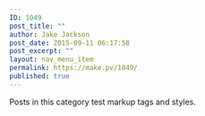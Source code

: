 ```yaml
---
ID: 1049
post_title: ""
author: Jake Jackson
post_date: 2015-09-11 06:17:58
post_excerpt: ""
layout: nav_menu_item
permalink: https://make.pv/1049/
published: true
---
```

Posts in this category test markup tags and styles.